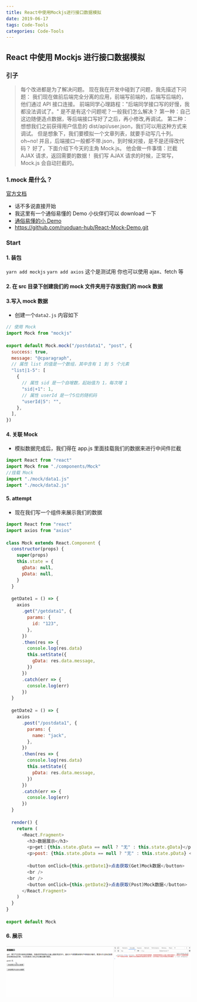 ```yaml
---
title: React中使用Mockjs进行接口数据模拟
date: 2019-06-17
tags: Code-Tools
categories: Code-Tools
---
```


## React 中使用 Mockjs 进行接口数据模拟

### 引子

> 每个改进都是为了解决问题。
> 现在我在开发中碰到了问题，我先描述下问题：
> 我们现在做前后端完全分离的应用，前端写前端的，后端写后端的，他们通过 API 接口连接。
> 前端同学心理路程："后端同学接口写的好慢，我都没法调试了。"
> 是不是有这个问题呢？一般我们怎么解决？
> 第一种：自己这边随便造点数据，等后端接口写好了之后，再小修改,再调试。
> 第二种：想想我们之前获得用户信息的 dist/api/user.json，我们可以用这种方式来调试。
> 但是想象下，我们要模拟一个文章列表，就要手动写几十列。oh~no!
> 并且，后端接口一般都不带.json，到时候对接，是不是还得改代码？
> 好了，下面介绍下今天的主角 Mock.js。
> 他会做一件事情：拦截 AJAX 请求，返回需要的数据！
> 我们写 AJAX 请求的时候，正常写，Mock.js 会自动拦截的。

### 1.mock 是什么？

[官方文档](http://mockjs.com/)

- 话不多说直接开始
- 我这里有一个通俗易懂的 Demo 小伙伴们可以 download 一下
- [通俗易懂的小 Demo](https://github.com/ruoduan-hub/React-Mock-Demo.git)
- https://github.com/ruoduan-hub/React-Mock-Demo.git

### Start

#### 1. 装包

`yarn add mockjs`
`yarn add axios` 这个是测试用 你也可以使用 ajax、fetch 等

#### 2. 在 src 目录下创建我们的 mock 文件夹用于存放我们的 mock 数据

#### 3.写入 mock 数据

- 创建一个`data2.js` 内容如下

```js
// 使用 Mock
import Mock from "mockjs"

export default Mock.mock("/postdata1", "post", {
  success: true,
  message: "@cparagraph",
  // 属性 list 的值是一个数组，其中含有 1 到 5 个元素
  "list|1-5": [
    {
      // 属性 sid 是一个自增数，起始值为 1，每次增 1
      "sid|+1": 1,
      // 属性 userId 是一个5位的随机码
      "userId|5": "",
    },
  ],
})
```

#### 4. 关联 Mock

- 模拟数据完成后，我们得在 app.js 里面挂载我们的数据来进行中间件拦截

```js
import React from "react"
import Mock from "./components/Mock"
//挂载 Mock
import "./mock/data1.js"
import "./mock/data2.js"
```

#### 5. attempt

- 现在我们写一个组件来展示我们的数据

```js
import React from "react"
import axios from "axios"

class Mock extends React.Component {
  constructor(props) {
    super(props)
    this.state = {
      gData: null,
      pData: null,
    }
  }

  getDate1 = () => {
    axios
      .get("/getdata1", {
        params: {
          id: "123",
        },
      })
      .then(res => {
        console.log(res.data)
        this.setState({
          gData: res.data.message,
        })
      })
      .catch(err => {
        console.log(err)
      })
  }

  getDate2 = () => {
    axios
      .post("/postdata1", {
        params: {
          name: "jack",
        },
      })
      .then(res => {
        console.log(res.data)
        this.setState({
          pData: res.data.message,
        })
      })
      .catch(err => {
        console.log(err)
      })
  }

  render() {
    return (
      <React.Fragment>
        <h3>数据展示</h3>
        <p>get：{this.state.gData == null ? "无" : this.state.gData}</p>
        <p>post: {this.state.pData == null ? "无" : this.state.pData} </p>

        <button onClick={this.getDate1}>点击获取(Get)Mock数据</button>
        <br />
        <br />
        <button onClick={this.getDate2}>点击获取(Post)Mock数据</button>
      </React.Fragment>
    )
  }
}

export default Mock
```

#### 6. 展示

![Mockjs](./React中使用Mockjs进行接口数据模拟/morkGif.gif)
